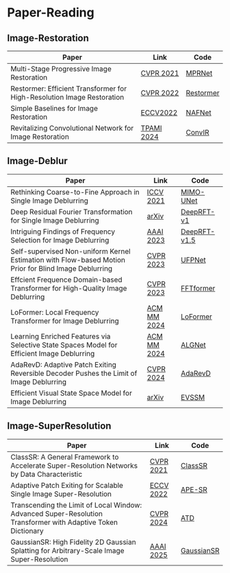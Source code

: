 # Paper-Reading

## Image-Restoration
| Paper | Link | Code |
| - | - | - | 
| Multi-Stage Progressive Image Restoration | [CVPR 2021](https://arxiv.org/abs/2102.02808) | [MPRNet](https://github.com/swz30/MPRNet) |
| Restormer: Efficient Transformer for High-Resolution Image Restoration | [CVPR 2022](https://arxiv.org/abs/2111.09881) | [Restormer](https://github.com/swz30/Restormer) |
| Simple Baselines for Image Restoration | [ECCV2022](https://arxiv.org/abs/2407.18046)      | [NAFNet](https://github.com/megvii-research/NAFNet) |
| Revitalizing Convolutional Network for Image Restoration | [TPAMI 2024](https://ieeexplore.ieee.org/abstract/document/10571568) | [ConvIR](https://github.com/c-yn/ConvIR) |

## Image-Deblur

| Paper | Link | Code |
| - | - | - | 
| Rethinking Coarse-to-Fine Approach in Single Image Deblurring | [ICCV 2021](https://arxiv.org/abs/2108.05054) | [MIMO-UNet](https://github.com/chosj95/MIMO-UNet) |
| Deep Residual Fourier Transformation for Single Image Deblurring | [arXiv](https://arxiv.org/abs/2111.11745v1)                        | [DeepRFT-v1](https://github.com/INVOKERer/DeepRFT) |
| Intriguing Findings of Frequency Selection for Image Deblurring | [AAAI 2023](https://ojs.aaai.org/index.php/AAAI/article/view/25281) | [DeepRFT-v1.5](https://github.com/INVOKERer/DeepRFT/tree/AAAI2023) |
| Self-supervised Non-uniform Kernel Estimation with Flow-based Motion Prior for Blind Image Deblurring | [CVPR 2023](https://openaccess.thecvf.com/content/CVPR2023/papers/Fang_Self-Supervised_Non-Uniform_Kernel_Estimation_With_Flow-Based_Motion_Prior_for_Blind_CVPR_2023_paper.pdf) | [UFPNet](https://github.com/Fangzhenxuan/UFPDeblur) |
| Effcient Frequence Domain-based Transformer for High-Quality Image Deblurring | [CVPR 2023](https://openaccess.thecvf.com/content/CVPR2023/papers/Kong_Efficient_Frequency_Domain-Based_Transformers_for_High-Quality_Image_Deblurring_CVPR_2023_paper.pdf) | [FFTformer](https://github.com/kkkls/FFTformer) |
| LoFormer: Local Frequency Transformer for Image Deblurring | [ACM MM 2024](https://arxiv.org/abs/2407.16993)                             | [LoFormer](https://github.com/INVOKERer/LoFormer) |
| Learning Enriched Features via Selective State Spaces Model for Efficient Image Deblurring | [ACM MM 2024](https://arxiv.org/pdf/2403.20106) | [ALGNet](https://github.com/Tombs98/ALGNet)|
| AdaRevD: Adaptive Patch Exiting Reversible Decoder Pushes the Limit of Image Deblurring | [CVPR 2024](https://arxiv.org/abs/2406.09135)  | [AdaRevD](https://github.com/INVOKERer/AdaRevD) |
| Efficient Visual State Space Model for Image Deblurring | [arXiv](https://arxiv.org/abs/2405.14343) | [EVSSM](https://github.com/kkkls/EVSSM)|


## Image-SuperResolution
| Paper | Link | Code |
| - | - | - | 
| ClassSR: A General Framework to Accelerate Super-Resolution Networks by Data Characteristic| [CVPR 2021](https://openaccess.thecvf.com/content/CVPR2021/papers/Kong_ClassSR_A_General_Framework_to_Accelerate_Super-Resolution_Networks_by_Data_CVPR_2021_paper.pdf) | [ClassSR](https://github.com/XPixelGroup/ClassSR) |
| Adaptive Patch Exiting for Scalable Single Image Super-Resolution | [ECCV 2022](https://arxiv.org/abs/2203.11589v2) | [APE-SR](https://github.com/littlepure2333/APE) |
| Transcending the Limit of Local Window: Advanced Super-Resolution Transformer with Adaptive Token Dictionary | [CVPR 2024](https://arxiv.org/abs/2401.08209) | [ATD](https://github.com/LabShuHangGU/Adaptive-Token-Dictionary) |
| GaussianSR: High Fidelity 2D Gaussian Splatting for Arbitrary-Scale Image Super-Resolution | [AAAI 2025](https://arxiv.org/abs/2407.18046) | [GaussianSR](https://github.com/tljxyys/GaussianSR) |
